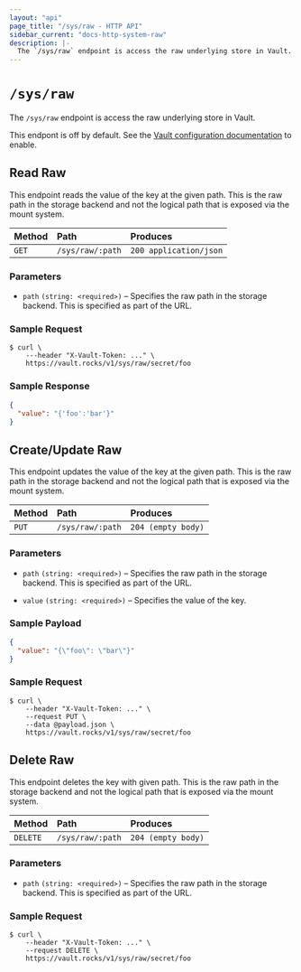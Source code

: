 ```yaml
---
layout: "api"
page_title: "/sys/raw - HTTP API"
sidebar_current: "docs-http-system-raw"
description: |-
  The `/sys/raw` endpoint is access the raw underlying store in Vault.
---
```


# `/sys/raw`

The `/sys/raw` endpoint is access the raw underlying store in Vault.

This endpont is off by default.  See the 
[Vault configuration documentation](/docs/configuration/index.html) to
enable.

## Read Raw

This endpoint reads the value of the key at the given path. This is the raw path
in the storage backend and not the logical path that is exposed via the mount
system.

| Method   | Path                         | Produces               |
| :------- | :--------------------------- | :--------------------- |
| `GET`    | `/sys/raw/:path`             | `200 application/json` |

### Parameters

- `path` `(string: <required>)` – Specifies the raw path in the storage backend.
  This is specified as part of the URL.

### Sample Request

```
$ curl \
    ---header "X-Vault-Token: ..." \
    https://vault.rocks/v1/sys/raw/secret/foo
```

### Sample Response

```json
{
  "value": "{'foo':'bar'}"
}
```

## Create/Update Raw

This endpoint updates the value of the key at the given path. This is the raw
path in the storage backend and not the logical path that is exposed via the
mount system.

| Method   | Path                         | Produces               |
| :------- | :--------------------------- | :--------------------- |
| `PUT`    | `/sys/raw/:path`             | `204 (empty body)`     |

### Parameters

- `path` `(string: <required>)` – Specifies the raw path in the storage backend.
  This is specified as part of the URL.

- `value` `(string: <required>)` – Specifies the value of the key.

### Sample Payload

```json
{
  "value": "{\"foo\": \"bar\"}"
}
```

### Sample Request

```
$ curl \
    --header "X-Vault-Token: ..." \
    --request PUT \
    --data @payload.json \
    https://vault.rocks/v1/sys/raw/secret/foo
```

## Delete Raw

This endpoint deletes the key with given path. This is the raw path in the
storage backend and not the logical path that is exposed via the mount system.

| Method   | Path                         | Produces               |
| :------- | :--------------------------- | :--------------------- |
| `DELETE` | `/sys/raw/:path`             | `204 (empty body)`     |

### Parameters

- `path` `(string: <required>)` – Specifies the raw path in the storage backend.
  This is specified as part of the URL.

### Sample Request

```
$ curl \
    --header "X-Vault-Token: ..." \
    --request DELETE \
    https://vault.rocks/v1/sys/raw/secret/foo
```
